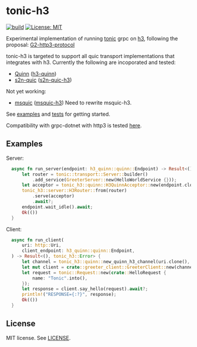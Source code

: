 # tonic-h3
[![build](https://github.com/youyuanwu/msquic-h3/actions/workflows/build.yaml/badge.svg)](https://github.com/youyuanwu/msquic-h3/actions/workflows/build.yaml)
[![License: MIT](https://img.shields.io/badge/License-MIT-yellow.svg)](https://raw.githubusercontent.com/youyuanwu/tonic-h3/main/LICENSE)

Experimental implementation of running [tonic](https://github.com/hyperium/tonic) grpc on [h3](https://github.com/hyperium/h3), following the proposal: [G2-http3-protocol](https://github.com/grpc/proposal/blob/master/G2-http3-protocol.md)

tonic-h3 is targeted to support all quic transport implementations that integrates with h3. Currently the following are incoporated and tested:
* [Quinn](https://github.com/quinn-rs/quinn) ([h3-quinn](https://github.com/hyperium/h3/h3-quinn/))
* [s2n-quic](https://github.com/aws/s2n-quic) ([s2n-quic-h3](https://github.com/aws/s2n-quic/tree/main/quic/s2n-quic-h3))

Not yet working:
* [msquic](https://github.com/microsoft/msquic) ([msquic-h3](https://github.com/youyuanwu/msquic-h3))  Need to rewrite msquic-h3.

See [examples](./tonic-h3-tests/examples/) and [tests](./tonic-h3-tests/src/lib.rs) for getting started.

Compatibility with grpc-dotnet with http3 is tested [here](./dotnet/).

## Examples
Server:
```rs
  async fn run_server(endpoint: h3_quinn::quinn::Endpoint) -> Result<(), tonic_h3::Error> {
      let router = tonic::transport::Server::builder()
          .add_service(GreeterServer::new(HelloWorldService {}));
      let acceptor = tonic_h3::quinn::H3QuinnAcceptor::new(endpoint.clone());
      tonic_h3::server::H3Router::from(router)
          .serve(acceptor)
          .await?;
      endpoint.wait_idle().await;
      Ok(())
  }
```
Client:
```rs
  async fn run_client(
      uri: http::Uri,
      client_endpoint: h3_quinn::quinn::Endpoint,
  ) -> Result<(), tonic_h3::Error> {
      let channel = tonic_h3::quinn::new_quinn_h3_channel(uri.clone(), client_endpoint.clone());
      let mut client = crate::greeter_client::GreeterClient::new(channel);
      let request = tonic::Request::new(crate::HelloRequest {
          name: "Tonic".into(),
      });
      let response = client.say_hello(request).await?;
      println!("RESPONSE={:?}", response);
      Ok(())
  }
```

## License

MIT license. See [LICENSE](LICENSE).
